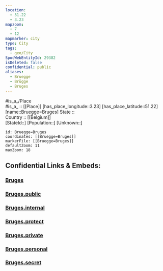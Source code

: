```yaml
---
location:
  - 51.22
  - 3.23
mapzoom:
  - 7
  - 12
mapmarker: city
type: City
tags:
  - geo/City
SpocWebEntityId: 29382
isDeleted: false
confidential: public
aliases:
  - Bruegge
  - Brügge
  - Bruges
---
```

#is_a_/Place  
#is_a_ :: [[Place]] 
[has_place_longitude::3.23] 
[has_place_latitude::51.22] 
[name::Bruegge=Bruges] 
State ::  
Country :: [[Belgium]]  
[StateId::] 
[Population::] 
[Unknown::] 


```leaflet
id: Bruegge=Bruges
coordinates: [[Bruegge=Bruges]] 
markerFile: [[Bruegge=Bruges]] 
defaultZoom: 11 
maxZoom: 18
```


## Confidential Links & Embeds: 

### [Bruges](/_Standards/Earth/Continent/Europe/Europe~West/Belgium/Regions~Belgium/Vlaanderen/counties~Vlaanderen/West_Flanders/City/Bruges.md) 

### [Bruges.public](/_public/Earth/Continent/Europe/Europe~West/Belgium/Regions~Belgium/Vlaanderen/counties~Vlaanderen/West_Flanders/City/Bruges.public.md) 

### [Bruges.internal](/_internal/Earth/Continent/Europe/Europe~West/Belgium/Regions~Belgium/Vlaanderen/counties~Vlaanderen/West_Flanders/City/Bruges.internal.md) 

### [Bruges.protect](/_protect/Earth/Continent/Europe/Europe~West/Belgium/Regions~Belgium/Vlaanderen/counties~Vlaanderen/West_Flanders/City/Bruges.protect.md) 

### [Bruges.private](/_private/Earth/Continent/Europe/Europe~West/Belgium/Regions~Belgium/Vlaanderen/counties~Vlaanderen/West_Flanders/City/Bruges.private.md) 

### [Bruges.personal](/_personal/Earth/Continent/Europe/Europe~West/Belgium/Regions~Belgium/Vlaanderen/counties~Vlaanderen/West_Flanders/City/Bruges.personal.md) 

### [Bruges.secret](/_secret/Earth/Continent/Europe/Europe~West/Belgium/Regions~Belgium/Vlaanderen/counties~Vlaanderen/West_Flanders/City/Bruges.secret.md)

